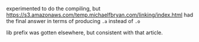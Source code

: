 
experimented to do the compiling, but 
https://s3.amazonaws.com/temp.michaelfbryan.com/linking/index.html
had the final answer in terms of producing `.a` instead of `.o` 

lib prefix was gotten elsewhere, but consistent with that article.
